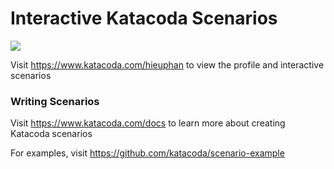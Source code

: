 # Interactive Katacoda Scenarios

[![](http://shields.katacoda.com/katacoda/hieuphan/count.svg)](https://www.katacoda.com/hieuphan "Get your profile on Katacoda.com")

Visit https://www.katacoda.com/hieuphan to view the profile and interactive scenarios

### Writing Scenarios
Visit https://www.katacoda.com/docs to learn more about creating Katacoda scenarios

For examples, visit https://github.com/katacoda/scenario-example
